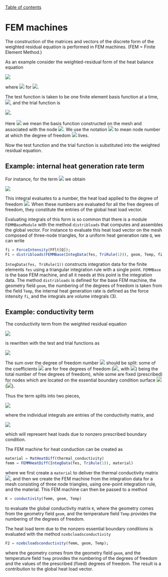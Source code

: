[Table of contents](https://petrkryslucsd.github.io/FinEtools.jl)

# FEM machines

The construction of the matrices and vectors of the discrete form of the weighted residual equation is performed in FEM  machines. (FEM = Finite Element Method.)

As an example consider the weighted-residual form of the heat balance equation

<img src="http://latex.codecogs.com/svg.latex? \int_{V}  \vartheta c_V\frac{\partial T}{\partial t} \; \mathrm{d} V
            +\int_{V}(\mathrm{grad}\vartheta)\; \kappa (\mathrm{grad}T
            )^T\; \mathrm{d} V 
            -\int_{V}  \vartheta Q \; \mathrm{d} V  
            +\int_{S_2} \vartheta\;\overline{q}_{n}\; \mathrm{d} S+ \int_{S_3} \vartheta\;h
            (T-T_a)  \; \mathrm{d} S = 0 " border="0" />

where <img src="http://latex.codecogs.com/svg.latex? \vartheta(x) =0" border="0"/> for <img src="http://latex.codecogs.com/svg.latex? x \in{S_1} " border="0"/>.

The  test function is  taken to be  one  finite element basis function at a time, <img src="http://latex.codecogs.com/svg.latex? \vartheta = N_{\left<j\right>}" border="0"/>, and the trial function is

<img src="http://latex.codecogs.com/svg.latex? T = \sum_{i= 1} ^{N} N_{\left<i\right>} T_i" border="0"/>.

Here <img src="http://latex.codecogs.com/svg.latex? N_{\left<j\right>}" border="0"/> we mean the basis function constructed on the mesh and associated with the node <img src="http://latex.codecogs.com/svg.latex? \left<j\right>" border="0"/>. We use the notation <img src="http://latex.codecogs.com/svg.latex? \left<j\right>" border="0"/> to mean node number at which the degree of freedom <img src="http://latex.codecogs.com/svg.latex? j" border="0"/> lives.

Now the test function and the trial function is substituted  into the  weighted residual equation.  

## Example:  internal heat generation rate term

For instance,  for the term <img src="http://latex.codecogs.com/svg.latex? \int_{V}  \vartheta Q \; \mathrm{d} V  
             " border="0" /> we obtain

<img src="http://latex.codecogs.com/svg.latex? \int_{V} N_{\left<j\right>} Q \; \mathrm{d} V  
             " border="0" />

This integral evaluates to a number, the heat load  applied to the degree of freedom <img src="http://latex.codecogs.com/svg.latex? j" border="0"/>. When these numbers are evaluated for all  the free degrees of freedom,  they constitute the entries of the global heat load vector. 


Evaluating integrals of this form is so common that there is a module `FEMMBaseModule` with the method `distribloads` that computes and assembles the global vector. For instance to evaluate this heat load vector  on the mesh composed of three-node triangles, for a uniform heat generation rate `Q`, we can write

```julia
fi = ForceIntensity(FFlt[Q]);
F1 = distribloads(FEMMBase(IntegData(fes, TriRule(1))), geom, Temp, fi, 3);
```

`IntegData(fes, TriRule(1))` constructs integration data  for the  finite elements `fes` using a triangular  integration rule with a single point. `FEMMBase` is the base  FEM  machine,  and all it needs at this point is the integration data. The method  `distribloads` is defined for the  base FEM machine, the geometry field `geom`, the numbering of the degrees of freedom is taken from the field `Temp`, the internal heat generation rate is defined as the force intensity `fi`, and the integrals  are volume integrals  (3).

## Example: conductivity term

The conductivity term from the weighted residual equation

<img src="http://latex.codecogs.com/svg.latex? \int_{V}(\mathrm{grad}\vartheta)\; \kappa (\mathrm{grad}T
            )^T\; \mathrm{d} V " border="0"/>

is rewritten with the test and trial functions as

<img src="http://latex.codecogs.com/svg.latex? \sum_{i=1}^N \int_{V}(\mathrm{grad}N_{\left<j\right>})\; \kappa (\mathrm{grad}N_{\left<i\right>}
            )^T\; \mathrm{d} V \; T_i" border="0"/>

The sum over the degree of freedom number <img src="http://latex.codecogs.com/svg.latex? i" border="0"/> should be split: some of the  coefficients <img src="http://latex.codecogs.com/svg.latex? T_i" border="0"/> are for free degrees of freedom (<img src="http://latex.codecogs.com/svg.latex? 1 \le i \le  N_{\mathrm{f}}" border="0"/>, with <img src="http://latex.codecogs.com/svg.latex? N_{\mathrm{f}}" border="0"/>) being the total number of free degrees of freedom), while some are  fixed (prescribed) for nodes  which are located on the essential boundary condition surface <img src="http://latex.codecogs.com/svg.latex? S_1" border="0"/> (<img src="http://latex.codecogs.com/svg.latex? N_{\mathrm{f}} < i \le N" border="0"/>).

Thus the term splits into two  pieces, 

<img src="http://latex.codecogs.com/svg.latex? \sum_{i=1}^{N_{\mathrm{f}}} \int_{V}(\mathrm{grad}N_{\left<j\right>})\; \kappa (\mathrm{grad}N_{\left<i\right>}
            )^T\; \mathrm{d} V \; T_i" border="0"/>

where the  individual integrals are entries of the conductivity matrix, and

<img src="http://latex.codecogs.com/svg.latex? \sum_{i=N_{\mathrm{f}}+1}^N \int_{V}(\mathrm{grad}N_{\left<j\right>})\; \kappa (\mathrm{grad}N_{\left<i\right>}
            )^T\; \mathrm{d} V \; T_i" border="0"/>

which  will represent heat loads  due to nonzero  prescribed boundary condition.

The FEM machine  for heat conduction  can be created as

```julia
material = MatHeatDiff(thermal_conductivity)
femm = FEMMHeatDiff(IntegData(fes, TriRule(1)), material)
```

where we first create a `material` to  deliver the thermal conductivity matrix <img src="http://latex.codecogs.com/svg.latex? \kappa" border="0"/>, and then  we create  the FEM  machine  from the integration data  for a mesh  consisting of three node triangles, using one-point integration rule, and the material. This  FEM machine  can then be passed to a method

```julia
K = conductivity(femm, geom, Temp)
```

to evaluate the global conductivity matrix `K`, where the geometry comes from the geometry field `geom`, and the temperature field `Temp` provides the  numbering of the degrees of freedom.

The heat load term  due to the  nonzero essential boundary conditions  is evaluated with the method `nzebcloadsconductivity`

```julia
F2 = nzebcloadsconductivity(femm, geom, Temp);
```

where the geometry comes from the geometry field `geom`, and the temperature field `Temp` provides the  numbering of the degrees of freedom and the values of the prescribed (fixed) degrees of freedom. The result is a contribution to the global heat load vector.
